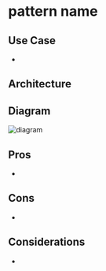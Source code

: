 # pattern name

## Use Case
- 

## Architecture


## Diagram
![diagram](diagram.png)


## Pros
- 

## Cons
- 

## Considerations
- 
